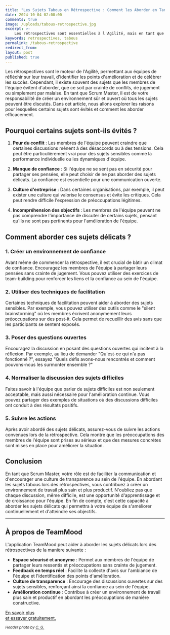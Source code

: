 ```yaml
---
title: "Les Sujets Tabous en Rétrospective : Comment les Aborder en Tant que Scrum Master"
date: 2024-10-04 02:00:00
comments: true
image: /uploads/tabous-retrospective.jpg
excerpt: >-
    Les rétrospectives sont essentielles à l'Agilité, mais en tant que Scrum Master, il est crucial de créer un environnement de confiance pour aborder les sujets délicats que l'équipe évite souvent, afin de favoriser l'amélioration continue et la transparence.
keywords: retrospectives, tabous
permalink: /tabous-retrospective
redirect_from:
layout: post
published: true
---
```


Les rétrospectives sont le moteur de l'Agilité, permettant aux équipes de réfléchir sur leur travail, d'identifier les points d'amélioration et de célébrer les succès. Cependant, il existe souvent des sujets que les membres de l'équipe évitent d'aborder, que ce soit par crainte de conflits, de jugement ou simplement par malaise. En tant que Scrum Master, il est de votre responsabilité de créer un environnement sûr et ouvert où tous les sujets peuvent être discutés. Dans cet article, nous allons explorer les raisons pour lesquelles certains sujets sont évités et comment les aborder efficacement.

## Pourquoi certains sujets sont-ils évités ?

1. **Peur du conflit** : Les membres de l'équipe peuvent craindre que certaines discussions mènent à des désaccords ou à des tensions. Cela peut être particulièrement vrai pour des sujets sensibles comme la performance individuelle ou les dynamiques d'équipe.

2. **Manque de confiance** : Si l'équipe ne se sent pas en sécurité pour partager ses pensées, elle peut choisir de ne pas aborder des sujets délicats. La confiance est essentielle pour une communication ouverte.

3. **Culture d'entreprise** : Dans certaines organisations, par exemple, il peut exister une culture qui valorise le consensus et évite les critiques. Cela peut rendre difficile l'expression de préoccupations légitimes.

4. **Incompréhension des objectifs** : Les membres de l'équipe peuvent ne pas comprendre l'importance de discuter de certains sujets, pensant qu'ils ne sont pas pertinents pour l'amélioration de l'équipe.

## Comment aborder ces sujets délicats ?

### 1. Créer un environnement de confiance

Avant même de commencer la rétrospective, il est crucial de bâtir un climat de confiance. Encouragez les membres de l'équipe à partager leurs pensées sans crainte de jugement. Vous pouvez utiliser des exercices de team-building pour renforcer les liens et la confiance au sein de l'équipe.

### 2. Utiliser des techniques de facilitation

Certaines techniques de facilitation peuvent aider à aborder des sujets sensibles. Par exemple, vous pouvez utiliser des outils comme le "silent brainstorming" où les membres écrivent anonymement leurs préoccupations sur des post-it. Cela permet de recueillir des avis sans que les participants se sentent exposés.

### 3. Poser des questions ouvertes

Encouragez la discussion en posant des questions ouvertes qui incitent à la réflexion. Par exemple, au lieu de demander "Qu'est-ce qui n'a pas fonctionné ?", essayez "Quels défis avons-nous rencontrés et comment pouvons-nous les surmonter ensemble ?"

### 4. Normaliser la discussion des sujets difficiles

Faites savoir à l'équipe que parler de sujets difficiles est non seulement acceptable, mais aussi nécessaire pour l'amélioration continue. Vous pouvez partager des exemples de situations où des discussions difficiles ont conduit à des résultats positifs.

### 5. Suivre les actions

Après avoir abordé des sujets délicats, assurez-vous de suivre les actions convenues lors de la rétrospective. Cela montre que les préoccupations des membres de l'équipe sont prises au sérieux et que des mesures concrètes sont mises en place pour améliorer la situation.

## Conclusion

En tant que Scrum Master, votre rôle est de faciliter la communication et d'encourager une culture de transparence au sein de l'équipe. En abordant les sujets tabous lors des rétrospectives, vous contribuez à créer un environnement de travail plus sain et plus productif. N'oubliez pas que chaque discussion, même difficile, est une opportunité d'apprentissage et de croissance pour l'équipe. En fin de compte, c'est cette capacité à aborder les sujets délicats qui permettra à votre équipe de s'améliorer continuellement et d'atteindre ses objectifs.

---

## À propos de TeamMood


L'application TeamMood peut aider à aborder les sujets délicats lors des rétrospectives de la manière suivante :

- **Espace sécurisé et anonyme** : Permet aux membres de l'équipe de partager leurs ressentis et préoccupations sans crainte de jugement.
- **Feedback en temps réel** : Facilite la collecte d'avis sur l'ambiance de l'équipe et l'identification des points d'amélioration.
- **Culture de transparence** : Encourage des discussions ouvertes sur des sujets sensibles, renforçant ainsi la confiance au sein de l'équipe.
- **Amélioration continue** : Contribue à créer un environnement de travail plus sain et productif en abordant les préoccupations de manière constructive.

<a href="https://www.teammood.com/fr/" class="button">En savoir plus<br/> et essayer gratuitement.</a>

<small><em>Header photo by <a target="_blank" rel="noopener" href="https://unsplash.com/@cg">C. G.</a></em></small>
